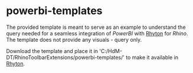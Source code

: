 # powerbi-templates

The provided template is meant to serve as an example to understand the query needed for a seamless integration of *PowerBI* with [Rhyton](https://github.com/herzogdemeuron/rhyton) for *Rhino*. The template does not provide any visuals - query only.

Download the template and place it in 'C:/HdM-DT/RhinoToolbarExtensions/powerbi-templates/' to make it available in [Rhyton](https://github.com/herzogdemeuron/rhyton).
